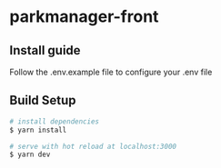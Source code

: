 # parkmanager-front

## Install guide

Follow the .env.example file to configure your .env file

## Build Setup

```bash
# install dependencies
$ yarn install

# serve with hot reload at localhost:3000
$ yarn dev

```
